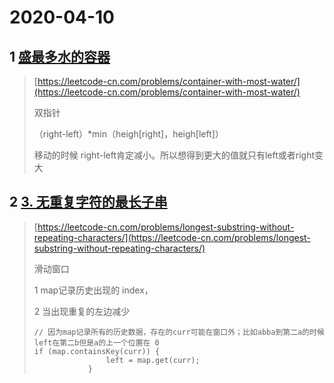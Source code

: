# 2020-04-10

## 1 [盛最多水的容器](https://leetcode-cn.com/problems/container-with-most-water/)

> [https://leetcode-cn.com/problems/container-with-most-water/](https://leetcode-cn.com/problems/container-with-most-water/)
>
> 双指针
>
> （right-left）\*min（heigh\[right\]，heigh\[left\]）
>
> 移动的时候 right-left肯定减小。所以想得到更大的值就只有left或者right变大

## 2 [3. 无重复字符的最长子串](https://leetcode-cn.com/problems/longest-substring-without-repeating-characters/)

> [https://leetcode-cn.com/problems/longest-substring-without-repeating-characters/](https://leetcode-cn.com/problems/longest-substring-without-repeating-characters/)
>
> 滑动窗口
>
> 1 map记录历史出现的 index，
>
> 2  当出现重复的左边减少
>
> ```
> // 因为map记录所有的历史数据，存在的curr可能在窗口外；比如abba到第二a的时候left在第二b但是a的上一个位置在 0
> if (map.containsKey(curr)) {
>                 left = map.get(curr);
>             }
> ```




